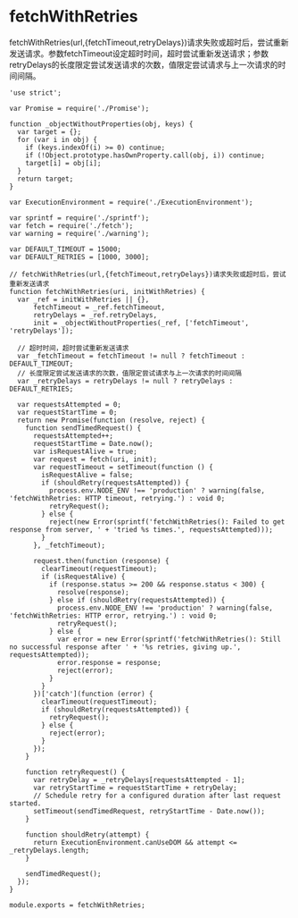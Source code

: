 # fetchWithRetries

fetchWithRetries(url,{fetchTimeout,retryDelays})请求失败或超时后，尝试重新发送请求。参数fetchTimeout设定超时时间，超时尝试重新发送请求；参数retryDelays的长度限定尝试发送请求的次数，值限定尝试请求与上一次请求的时间间隔。

    'use strict';
    
    var Promise = require('./Promise');
    
    function _objectWithoutProperties(obj, keys) { 
      var target = {}; 
      for (var i in obj) { 
        if (keys.indexOf(i) >= 0) continue; 
        if (!Object.prototype.hasOwnProperty.call(obj, i)) continue; 
        target[i] = obj[i]; 
      } 
      return target; 
    }
    
    var ExecutionEnvironment = require('./ExecutionEnvironment');
    
    var sprintf = require('./sprintf');
    var fetch = require('./fetch');
    var warning = require('./warning');
    
    var DEFAULT_TIMEOUT = 15000;
    var DEFAULT_RETRIES = [1000, 3000];
    
    // fetchWithRetries(url,{fetchTimeout,retryDelays})请求失败或超时后，尝试重新发送请求
    function fetchWithRetries(uri, initWithRetries) {
      var _ref = initWithRetries || {},
          fetchTimeout = _ref.fetchTimeout,
          retryDelays = _ref.retryDelays,
          init = _objectWithoutProperties(_ref, ['fetchTimeout', 'retryDelays']);
    
      // 超时时间，超时尝试重新发送请求
      var _fetchTimeout = fetchTimeout != null ? fetchTimeout : DEFAULT_TIMEOUT;
      // 长度限定尝试发送请求的次数，值限定尝试请求与上一次请求的时间间隔
      var _retryDelays = retryDelays != null ? retryDelays : DEFAULT_RETRIES;
    
      var requestsAttempted = 0;
      var requestStartTime = 0;
      return new Promise(function (resolve, reject) {
        function sendTimedRequest() {
          requestsAttempted++;
          requestStartTime = Date.now();
          var isRequestAlive = true;
          var request = fetch(uri, init);
          var requestTimeout = setTimeout(function () {
            isRequestAlive = false;
            if (shouldRetry(requestsAttempted)) {
              process.env.NODE_ENV !== 'production' ? warning(false, 'fetchWithRetries: HTTP timeout, retrying.') : void 0;
              retryRequest();
            } else {
              reject(new Error(sprintf('fetchWithRetries(): Failed to get response from server, ' + 'tried %s times.', requestsAttempted)));
            }
          }, _fetchTimeout);
    
          request.then(function (response) {
            clearTimeout(requestTimeout);
            if (isRequestAlive) {
              if (response.status >= 200 && response.status < 300) {
                resolve(response);
              } else if (shouldRetry(requestsAttempted)) {
                process.env.NODE_ENV !== 'production' ? warning(false, 'fetchWithRetries: HTTP error, retrying.') : void 0;
                retryRequest();
              } else {
                var error = new Error(sprintf('fetchWithRetries(): Still no successful response after ' + '%s retries, giving up.', requestsAttempted));
                error.response = response;
                reject(error);
              }
            }
          })['catch'](function (error) {
            clearTimeout(requestTimeout);
            if (shouldRetry(requestsAttempted)) {
              retryRequest();
            } else {
              reject(error);
            }
          });
        }
    
        function retryRequest() {
          var retryDelay = _retryDelays[requestsAttempted - 1];
          var retryStartTime = requestStartTime + retryDelay;
          // Schedule retry for a configured duration after last request started.
          setTimeout(sendTimedRequest, retryStartTime - Date.now());
        }
    
        function shouldRetry(attempt) {
          return ExecutionEnvironment.canUseDOM && attempt <= _retryDelays.length;
        }
    
        sendTimedRequest();
      });
    }
    
    module.exports = fetchWithRetries;